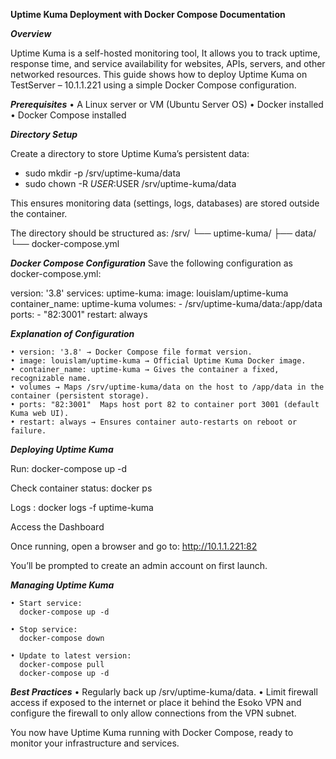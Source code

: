 **Uptime Kuma Deployment with Docker Compose Documentation**

***Overview***

Uptime Kuma is a self-hosted monitoring tool, It allows you to track uptime, response time, and service availability for websites, APIs, servers, and other networked resources.
This guide shows how to deploy Uptime Kuma on TestServer – 10.1.1.221 using a simple Docker Compose configuration.

***Prerequisites***
    • A Linux server or VM (Ubuntu Server OS)
    • Docker installed
    • Docker Compose installed

***Directory Setup***

Create a directory to store Uptime Kuma’s persistent data:
- sudo mkdir -p /srv/uptime-kuma/data
- sudo chown -R $USER:$USER /srv/uptime-kuma/data

This ensures monitoring data (settings, logs, databases) are stored outside the container.

The directory should be structured as:
/srv/
└── uptime-kuma/
    ├── data/                  
    └── docker-compose.yml   

***Docker Compose Configuration***
Save the following configuration as docker-compose.yml:

version: '3.8'
services:
  uptime-kuma:
    image: louislam/uptime-kuma
    container_name: uptime-kuma
    volumes:
      - /srv/uptime-kuma/data:/app/data
    ports:
      - "82:3001"
    restart: always

***Explanation of Configuration***

    • version: '3.8' → Docker Compose file format version.
    • image: louislam/uptime-kuma → Official Uptime Kuma Docker image.
    • container_name: uptime-kuma → Gives the container a fixed, recognizable name.
    • volumes → Maps /srv/uptime-kuma/data on the host to /app/data in the container (persistent storage).
    • ports: "82:3001"  Maps host port 82 to container port 3001 (default Kuma web UI).
    • restart: always → Ensures container auto-restarts on reboot or failure.

***Deploying Uptime Kuma***

Run:
docker-compose up -d

Check container status:
docker ps

Logs :
docker logs -f uptime-kuma

Access the Dashboard

Once running, open a browser and go to:
http://10.1.1.221:82

You’ll be prompted to create an admin account on first launch.

***Managing Uptime Kuma***

    • Start service:
      docker-compose up -d

    • Stop service:
      docker-compose down

    • Update to latest version:
      docker-compose pull
      docker-compose up -d

***Best Practices***
    • Regularly back up /srv/uptime-kuma/data.
    • Limit firewall access if exposed to the internet or place it behind the Esoko VPN and configure the firewall to only allow connections from the VPN subnet.

You now have Uptime Kuma running with Docker Compose, ready to monitor your infrastructure and services.
